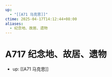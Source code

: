 ```yaml
---
up:
  - "[[A71 马克思]]"
ctime: 2025-04-17T14:12:44+08:00
aliases:
  - 纪念地、故居、遗物
---
```


# A717 纪念地、故居、遗物

- up: [[A71 马克思]]
